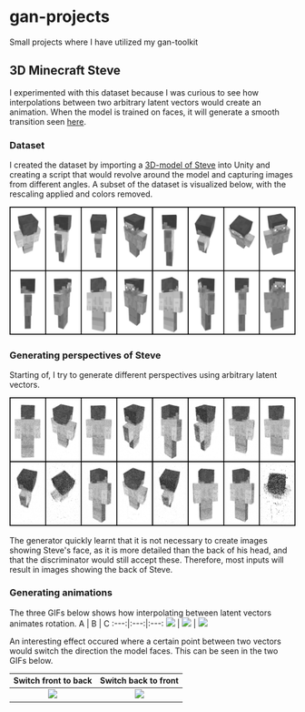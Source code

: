# gan-projects

Small projects where I have utilized my gan-toolkit

## 3D Minecraft Steve

I experimented with this dataset because I was curious to see how interpolations between two arbitrary latent vectors would create an animation. When the model is trained on faces, it will generate a smooth transition seen [here](https://miro.medium.com/max/960/0*dwtvGrRWRAUJuZm4.gif).

### Dataset

I created the dataset by importing a [3D-model of Steve](https://sketchfab.com/3d-models/minecraft-steve-cb228dcc137042cc9a3dc588758cc6e9) into Unity and creating a script that would revolve around the model and capturing images from different angles. A subset of the dataset is visualized below, with the rescaling applied and colors removed.

<img src="./minecraft-steve/res/dataset_sample_cropped.png">


### Generating perspectives of Steve

Starting of, I try to generate different perspectives using arbitrary latent vectors.

<img src="./minecraft-steve/res/sample_cropped.png">

The generator quickly learnt that it is not necessary to create images showing Steve's face, as it is more detailed than the back of his head, and that the discriminator would still accept these. Therefore, most inputs will result in images showing the back of Steve.

### Generating animations

The three GIFs below shows how interpolating between latent vectors animates rotation.
A | B | C
:---:|:---:|:---:
<img src="./minecraft-steve/res/anim_front_rot_2.gif" width=" 750px"> | <img src="./minecraft-steve/res/anim_rot_fast.gif" width=" 750px"> | <img src="./minecraft-steve/res/anim_rot2.gif" width=" 750px">

An interesting effect occured where a certain point between two vectors would switch the direction the model faces. This can be seen in the two GIFs below.

| Switch front to back | Switch back to front |
:---:|:---:  
<img src="./minecraft-steve/res/anim_switch.gif" width="200"> | <img src="./minecraft-steve/res/anim_switch2.gif" width="200"> 
